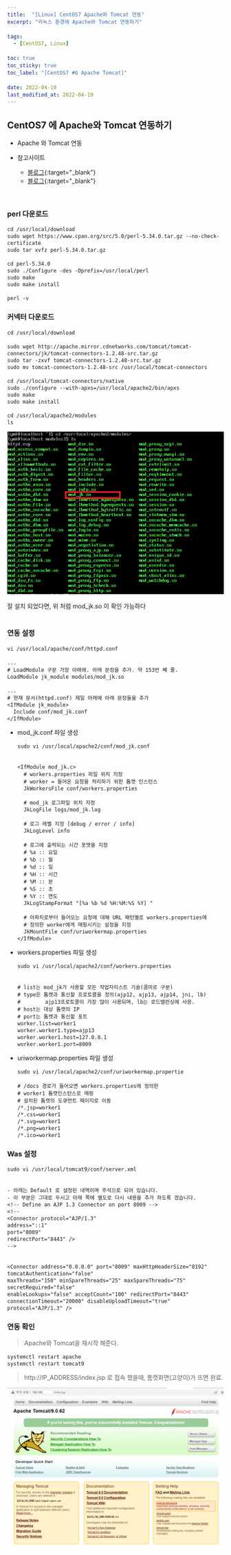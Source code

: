 ```yaml
---
title:  "[Linux] CentOS7 Apache와 Tomcat 연동"
excerpt: "리눅스 환경에 Apache와 Tomcat 연동하기"

tags:
  - [CentOS7, Linux]

toc: true
toc_sticky: true
toc_label: "[CentOS7 #6 Apache Tomcat]"
 
date: 2022-04-19
last_modified_at: 2022-04-19
---
```


## CentOS7 에 Apache와 Tomcat 연동하기
- Apache 와 Tomcat 연동

- 참고사이트
  - [블로그](https://velog.io/@nari120/2-tier-WEB-Apach2.4-Tomcat8-%EC%97%B0%EB%8F%99){:target="_blank"}
  - [블로그](https://hoing.io/archives/178){:target="_blank"}

<br>


### perl 다운로드

  ```console
  cd /usr/local/download
  sudo wget https://www.cpan.org/src/5.0/perl-5.34.0.tar.gz --no-check-certificate
  sudo tar xvfz perl-5.34.0.tar.gz
  
  cd perl-5.34.0
  sudo ./Configure -des -Dprefix=/usr/local/perl
  sudo make
  sudo make install

  perl -v 
  ```

### 커넥터 다운로드
  
  ```console
  cd /usr/local/download

  sudo wget http://apache.mirror.cdnetworks.com/tomcat/tomcat-connectors/jk/tomcat-connectors-1.2.48-src.tar.gz
  sudo tar -zxvf tomcat-connectors-1.2.48-src.tar.gz
  sudo mv tomcat-connectors-1.2.48-src /usr/local/tomcat-connectors
  
  cd /usr/local/tomcat-connectors/native
  sudo ./configure --with-apxs=/usr/local/apache2/bin/apxs
  sudo make
  sudo make install

  cd /usr/local/apache2/modules
  ls
  ```

![CentOS7](/assets/image/linux/Centos_connect_apache_tomcat_01.PNG)

잘 설치 되었다면, 위 처럼 mod_jk.so 이 확인 가능하다
<br><br>

### 연동 설정

  ```console
  vi /usr/local/apache/conf/httpd.conf

  ...
  # LoadModule 구문 가장 아래에. 아래 문장을 추가. 약 153번 째 줄.
  LoadModule jk_module modules/mod_jk.so

  ...
  # 현재 문서(httpd.conf) 제일 아래에 아래 문장들을 추가
  <IfModule jk_module>
   	Include conf/mod_jk.conf
  </IfModule>
  ```


  
  - mod_jk.conf 파일 생성

    ```console
    sudo vi /usr/local/apache2/conf/mod_jk.conf


    <IfModule mod_jk.c>
      # workers.properties 파일 위치 지정
      # worker = 들어온 요청을 처리하기 위한 톰캣 인스턴스
      JkWorkersFile conf/workers.properties

      # mod_jk 로그파일 위치 지정
      JkLogFile logs/mod_jk.log

      # 로그 레벨 지정 [debug / error / info]
      JkLogLevel info

      # 로그에 출력되는 시간 포맷을 지정
      # %a :: 요일
      # %b :: 월
      # %d :: 일
      # %H :: 시간
      # %M :: 분
      # %S :: 초
      # %Y :: 연도
      JkLogStampFormat "[%a %b %d %H:%M:%S %Y] "

      # 아파치로부터 들어오는 요청에 대해 URL 패턴별로 workers.properties에
      # 정의한 worker에게 매핑시키는 설정을 지정
      JkMountFile conf/uriworkermap.properties
    </IfModule>
    ```

  - workers.properties 파일 생성

      ```console
      sudo vi /usr/local/apache2/conf/workers.properties


      # list는 mod_jk가 사용할 모든 작업자리스트 기술(콤마로 구분)
      # type은 톰캣과 통신할 프로토콜을 정의(ajp12, ajp13, ajp14, jni, lb) 
      #        ajp13프로토콜이 가장 많이 사용되며, lb는 로드밸런싱에 사용.
      # host는 대상 톰캣의 IP
      # port는 톰캣과 통신할 포트
      worker.list=worker1
      worker.worker1.type=ajp13
      worker.worker1.host=127.0.0.1
      worker.worker1.port=8009
      ```

  - uriworkermap.properties 파일 생성

      ```console
      sudo vi /usr/local/apache2/conf/uriworkermap.propertie

      # /docs 경로가 들어오면 workers.properties에 정의한
      # worker1 톰캣인스턴스로 매핑
      # 설치된 톰캣의 도큐먼트 페이지로 이동
      /*.jsp=worker1
      /*.css=worker1
      /*.svg=worker1
      /*.png=worker1
      /*.ico=worker1
      ```

### Was 설정

  ```console
  sudo vi /usr/local/tomcat9/conf/server.xml


  - 아래는 Default 로 설정된 내역이며 주석으로 되어 있습니다.
  - 이 부분은 그대로 두시고 아래 쪽에 별도로 다시 내용을 추가 하도록 겠습니다.
  <!-- Define an AJP 1.3 Connector on port 8009 -->
  <!--
  <Connector protocol="AJP/1.3"
  address="::1"
  port="8009"
  redirectPort="8443" />
  -->


  <Connector address="0.0.0.0" port="8009" maxHttpHeaderSize="8192" tomcatAuthentication="false"
  maxThreads="150" minSpareThreads="25" maxSpareThreads="75" secretRequired="false"
  enableLookups="false" acceptCount="100" redirectPort="8443"
  connectionTimeout="20000" disableUploadTimeout="true" protocol="AJP/1.3" />
  ```

### 연동 확인
  > Apache와 Tomcat을 재시작 해준다.

  ```console
  systemctl restart apache
  systemctl restart tomcat9
  ```

  > http://IP_ADDRESS/index.jsp 로 접속 했을때, 톰캣화면(고양이)가 뜨면 완료.

![CentOS7](/assets/image/linux/Centos_connect_apache_tomcat_02.PNG)